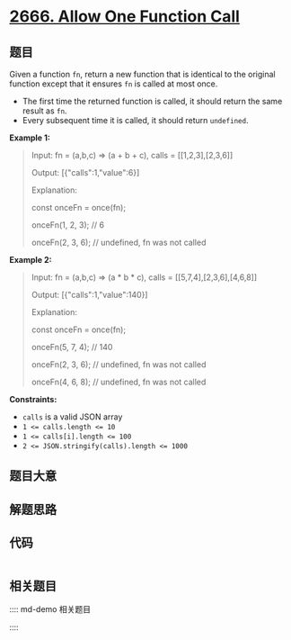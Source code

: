 # [2666. Allow One Function Call](https://leetcode.com/problems/allow-one-function-call)

## 题目

Given a function `fn`, return a new function that is identical to the original
function except that it ensures `fn` is called at most once.

  * The first time the returned function is called, it should return the same result as `fn`.
  * Every subsequent time it is called, it should return `undefined`.



**Example 1:**

> Input: fn = (a,b,c) => (a + b + c), calls = [[1,2,3],[2,3,6]]
> 
> Output: [{"calls":1,"value":6}]
> 
> Explanation:
> 
> const onceFn = once(fn);
> 
> onceFn(1, 2, 3); // 6
> 
> onceFn(2, 3, 6); // undefined, fn was not called

**Example 2:**

> Input: fn = (a,b,c) => (a * b * c), calls = [[5,7,4],[2,3,6],[4,6,8]]
> 
> Output: [{"calls":1,"value":140}]
> 
> Explanation:
> 
> const onceFn = once(fn);
> 
> onceFn(5, 7, 4); // 140
> 
> onceFn(2, 3, 6); // undefined, fn was not called
> 
> onceFn(4, 6, 8); // undefined, fn was not called

**Constraints:**

  * `calls` is a valid JSON array
  * `1 <= calls.length <= 10`
  * `1 <= calls[i].length <= 100`
  * `2 <= JSON.stringify(calls).length <= 1000`


## 题目大意

## 解题思路

## 代码

```javascript

```

## 相关题目

:::: md-demo 相关题目

::::

